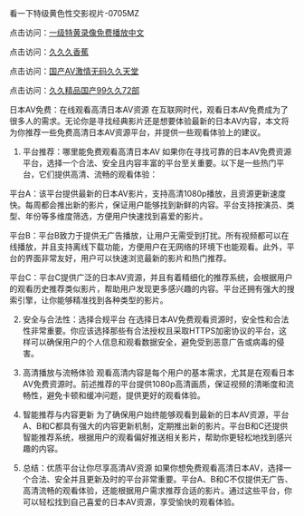 
看一下特级黄色性交影视片-0705MZ

点击访问：<a href="https://heiliao2dmwwy.pages.dev">一级特黄录像免费播放中文</a>

点击访问：<a href="https://heiliaoll4qsx.pages.dev">久久久香蕉</a>

点击访问：<a href="https://heiliaowzu4ur.pages.dev">国产AV激情无码久久天堂</a>

点击访问：<a href="https://heiliaozj3tjd.pages.dev">久久精品国产99久久72部</a>



日本AV免费：在线观看高清日本AV资源
在互联网时代，观看日本AV免费成为了很多人的需求。无论你是寻找经典影片还是想要体验最新的日本AV内容，本文将为你推荐一些免费高清日本AV资源平台，并提供一些观看体验上的建议。

1. 平台推荐：哪里能免费观看高清日本AV
如果你在寻找可靠的日本AV免费资源平台，选择一个合法、安全且内容丰富的平台至关重要。以下是一些热门平台，它们提供高清、流畅的观看体验：

平台A：该平台提供最新的日本AV影片，支持高清1080p播放，且资源更新速度快。每周都会推出新的影片，保证用户能够找到新鲜的内容。平台支持按演员、类型、年份等多维度筛选，方便用户快速找到喜爱的影片。

平台B：平台B致力于提供无广告播放，让用户无需受到打扰。所有视频都可以在线播放，并且支持离线下载功能，方便用户在无网络的环境下也能观看。此外，平台的界面非常友好，用户可以快速浏览最新的影片和热门推荐。

平台C：平台C提供广泛的日本AV资源，并且有着精细化的推荐系统，会根据用户的观看历史推荐类似影片，帮助用户发现更多感兴趣的内容。平台还拥有强大的搜索引擎，让你能够精准找到各种类型的影片。

2. 安全与合法性：选择合规平台
在选择日本AV免费观看资源时，安全性和合法性非常重要。你应该选择那些有合法授权且采取HTTPS加密协议的平台，这样可以确保用户的个人信息和观看数据安全，避免受到恶意广告或病毒的侵害。

3. 高清播放与流畅体验
观看高清内容是每个用户的基本需求，尤其是在观看日本AV免费资源时。前述推荐的平台提供1080p高清画质，保证视频的清晰度和流畅性，避免卡顿和缓冲问题，提供更好的观看体验。

4. 智能推荐与内容更新
为了确保用户始终能够观看到最新的日本AV资源，平台A、B和C都具有强大的内容更新机制，定期推出新的影片。平台B和C还提供智能推荐系统，根据用户的观看偏好推送相关影片，帮助你更轻松地找到感兴趣的内容。

5. 总结：优质平台让你尽享高清AV资源
如果你想免费观看高清日本AV，选择一个合法、安全并且更新及时的平台非常重要。平台A、B和C不仅提供无广告、高清流畅的观看体验，还能根据用户需求推荐合适的影片。通过这些平台，你可以轻松找到自己喜爱的日本AV资源，享受愉快的观看体验。








<span style="display:none;">[Canonical link](  ）</span>
